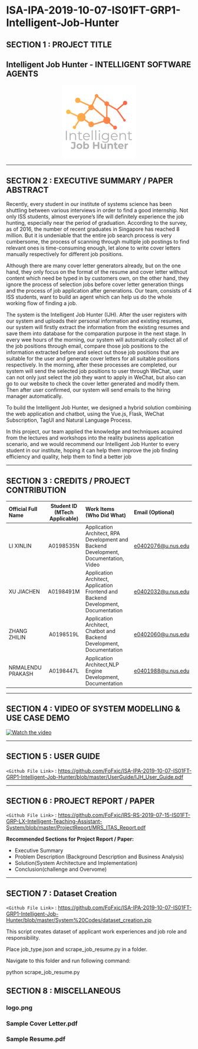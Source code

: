 # ISA-IPA-2019-10-07-IS01FT-GRP1-Intelligent-Job-Hunter
## SECTION 1 : PROJECT TITLE
## Intelligent Job Hunter - INTELLIGENT SOFTWARE AGENTS 

<div align=center>
<img src="Miscellaneous/logo.png"
     style="" />
</div>


---
## SECTION 2 : EXECUTIVE SUMMARY / PAPER ABSTRACT

Recently, every student in our institute of systems science has been shuttling between various interviews in order to find a good internship. Not only ISS students, almost everyone’s life will definitely experience the job hunting, especially near the period of graduation. According to the survey, as of 2016, the number of recent graduates in Singapore has reached 8 million. But it is undeniable that the entire job search process is very cumbersome, the process of scanning through multiple job postings to find relevant ones is time-consuming enough, let alone to write cover letters manually respectively for different job positions.

Although there are many cover letter generators already, but on the one hand, they only focus on the format of the resume and cover letter without content which need be typed in by customers own, on the other hand, they ignore the process of selection jobs before cover letter generation things and the process of job application after generations. Our team, consists of 4 ISS students, want to build an agent which can help us do the whole working flow of finding a job.

The system is the Intelligent Job Hunter (IJH). After the user registers with our system and uploads their personal information and existing resumes, our system will firstly extract the information from the existing resumes and save them into database for the comparation purpose in the next stage. In every wee hours of the morning, our system will automatically collect all of the job positions through email, compare those job positions to the information extracted before and select out those job positions that are suitable for the user and generate cover letters for all suitable positions respectively. In the morning, after these processes are completed, our system will send the selected job positions to user through WeChat, user can not only just select the job they want to apply in WeChat, but also can go to our website to check the cover letter generated and modify them. Then after user confirmed, our system will send emails to the hiring manager automatically.

To build the Intelligent Job Hunter, we designed a hybrid solution combining the web application and chatbot, using the Vue.js, Flask, WeChat Subscription, TagUI and Natural Language Process.

In this project, our team applied the knowledge and techniques acquired from the lectures and workshops into the reality business application scenario, and we would recommend our Intelligent Job Hunter to every student in our institute, hoping it can help them improve the job finding efficiency and quality, help them to find a better job



---
## SECTION 3 : CREDITS / PROJECT CONTRIBUTION

| Official Full Name  | Student ID (MTech Applicable)  | Work Items (Who Did What) | Email (Optional) |
| :------------ |:---------------:| :-----| :-----|
| LI XINLIN | A0198535N | Application Architect, RPA Development and Backend Development, Documentation, Video| e0402076@u.nus.edu |
| XU JIACHEN | A0198491M | Application Architect, Application Frontend and Backend Development, Documentation| e0402032@u.nus.edu |
| ZHANG ZHILIN | A0198519L | Application Architect, Chatbot and Backend Development, Documentation| e0402060@u.nus.edu |
| NRMALENDU PRAKASH | A0198447L | Application Architect,NLP Engine Development, Documentation| e0401988@u.nus.edu |

---
## SECTION 4 : VIDEO OF SYSTEM MODELLING & USE CASE DEMO
[![Watch the video](http://img.youtube.com/vi/PAedEATYn1E/0.jpg)](https://youtu.be/PAedEATYn1E)

---
## SECTION 5 : USER GUIDE


`<Github File Link>` : https://github.com/FoFxjc/ISA-IPA-2019-10-07-IS01FT-GRP1-Intelligent-Job-Hunter/blob/master/UserGuide/IJH_User_Guide.pdf

---
## SECTION 6 : PROJECT REPORT / PAPER

`<Github File Link>` : https://github.com/FoFxjc/IRS-RS-2019-07-15-IS01FT-GRP-LX-Intelligent-Teaching-Assistant-System/blob/master/ProjectReport/MRS_ITAS_Report.pdf

**Recommended Sections for Project Report / Paper:**
- Executive Summary
- Problem Description (Background Description and Business Analysis)
- Solution(System Architecture and Implementation)
- Conclusion(challenge and Overvome)

---
## SECTION 7 : Dataset Creation

`<Github File Link>` : https://github.com/FoFxjc/ISA-IPA-2019-10-07-IS01FT-GRP1-Intelligent-Job-Hunter/blob/master/System%20Codes/dataset_creation.zip

This script creates dataset of applicant work experiences  and job role and responsibility.

Place job_type.json and scrape_job_resume.py in a folder.

Navigate to this folder and run following command:

python scrape_job_resume.py

## SECTION 8 : MISCELLANEOUS

### logo.png
### Sample Cover Letter.pdf
### Sample Resume.pdf
